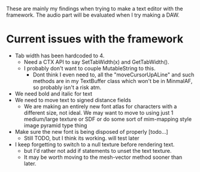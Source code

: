 These are mainly my findings when trying to make a text editor with the framework.
The audio part will be evaluated when I try making a DAW.

# Current issues with the framework

- Tab width has been hardcoded to 4. 
    - Need a CTX API to say SetTabWidth(x) and GetTabWidth(). 
    - I probably don't want to couple MutableString to this. 
        - Dont think I even need to, all the "moveCursorUpALine" and such methods are in my TextBuffer class which won't be in MinmalAF, so probably isn't a risk atm.
- We need bold and italic for text
- We need to move text to signed distance fields
    - We are making an entirely new font atlas for characters with a different size, not ideal. 
    We may want to move to using just 1 medium/large texture or SDF or do some sort of mim-mapping style image pyramid type thing
- Make sure the new font is being disposed of properly [todo...]
    - Still TODO, but I think its working. will test later
- I keep forgetting to switch to a null texture before rendering text.
    - but I'd rather not add if statements to unset the text texture. 
    - It may be worth moving to the mesh-vector method sooner than later.
